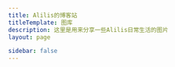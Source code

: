 ```yaml
---
title: Alilis的博客站
titleTemplate: 图库
description: 这里是用来分享一些Alilis日常生活的图片
layout: page

sidebar: false
---
```


<gallery :galleryGroups="galleryGroups" />

<script setup lang="ts">
  import { ref } from 'vue';
  import Gallery from './.vitepress/theme/views/gallery.vue'

  const galleryGroups = ref([
    {
      name: 'Daily Life',
      bannerImg: 'https://img.alilis.space/IMG_20231019_175823.jpg-alilis_img',
      imgUrlList: [
        'https://img.alilis.space/IMG_20231019_175823.jpg-alilis_img',
        'https://img.alilis.space/IMG_20231119_160552.jpg-alilis_img',
        'https://img.alilis.space/lADPJxf-4P8W5X3NBQDNA8A_960_1280.jpg_720x720q90g.jpg-alilis_img'
      ],
      createDate: '2023-12-25'
    }
  ]);
</script>  
